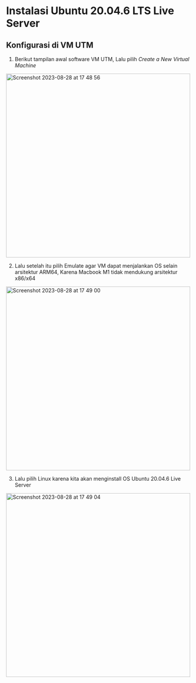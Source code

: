 # Instalasi Ubuntu 20.04.6 LTS Live Server

## Konfigurasi di VM UTM

1. Berikut tampilan awal software VM UTM, Lalu pilih <i>Create a New Virtual Machine</i>
  <img width="500" alt="Screenshot 2023-08-28 at 17 48 56" src="https://github.com/calvinnr/devops18-dumbways-calvinnovryanrahaditya/assets/101310300/bfb9d848-2328-4862-8060-264d71f3d22c">


2. Lalu setelah itu pilih Emulate agar VM dapat menjalankan OS selain arsitektur ARM64, Karena Macbook M1 tidak mendukung arsitektur x86/x64
<img width="500" alt="Screenshot 2023-08-28 at 17 49 00" src="https://github.com/calvinnr/devops18-dumbways-calvinnovryanrahaditya/assets/101310300/3f78a81b-6293-4efa-a710-0e5258f5e474">


3. Lalu pilih Linux karena kita akan menginstall OS Ubuntu 20.04.6 Live Server
<img width="500" alt="Screenshot 2023-08-28 at 17 49 04" src="https://github.com/calvinnr/devops18-dumbways-calvinnovryanrahaditya/assets/101310300/9c2a1cd4-8c13-46a2-9152-cb32054bd14b">
